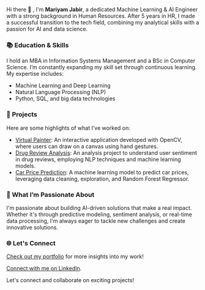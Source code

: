 Hi there 👋 , I'm **Mariyam Jabir**, a dedicated Machine Learning & AI Engineer with a strong background in Human Resources. After 5 years in HR, I made a successful transition to the tech field, combining my analytical skills with a passion for AI and data science.

### 📚 Education & Skills
I hold an MBA in Information Systems Management and a BSc in Computer Science. I’m constantly expanding my skill set through continuous learning. 
My expertise includes:
 - Machine Learning and Deep Learning
 - Natural Language Processing (NLP)
 - Python, SQL, and big data technologies

### 🚀 Projects
Here are some highlights of what I’ve worked on:
 - [Virtual Painter](https://github.com/mariyamjabir/virtual_painter): An interactive application developed with OpenCV, where users can draw on a canvas using hand gestures. 
 - [Drug Review Analysis](https://github.com/mariyamjabir/Drug-Review-Analysis-Understanding-User-Sentiment): An analysis project to understand user sentiment in drug reviews, employing NLP techniques and machine learning models. 
 - [Car Price Prediction](https://github.com/mariyamjabir/Car_Price_Prediction): A machine learning model to predict car prices, leveraging data cleaning, exploration, and Random Forest Regressor. 

### 🌟 What I’m Passionate About
I'm passionate about building AI-driven solutions that make a real impact. Whether it's through predictive modeling, sentiment analysis, or real-time data processing, I'm always eager to tackle new challenges and create innovative solutions.

### 🌐 Let's Connect
[Check out my portfolio](https://mariyamjabir.my.canva.site/portfolio) for more insights into my work!

[Connect with me on LinkedIn](https://www.linkedin.com/in/mariyamjabir/).

Let's connect and collaborate on exciting projects!


